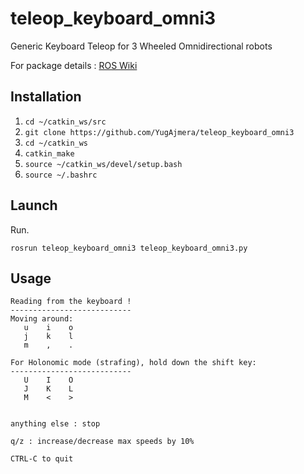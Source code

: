 # teleop_keyboard_omni3
Generic Keyboard Teleop for 3 Wheeled Omnidirectional robots

For package details : [ROS Wiki](http://wiki.ros.org/teleop_keyboard_omni3)

## Installation
1. `cd ~/catkin_ws/src`
2. `git clone https://github.com/YugAjmera/teleop_keyboard_omni3`
3. `cd ~/catkin_ws`
4. `catkin_make`
5. `source ~/catkin_ws/devel/setup.bash`
6. `source ~/.bashrc`

## Launch
Run.
```
rosrun teleop_keyboard_omni3 teleop_keyboard_omni3.py 
```

## Usage

```
Reading from the keyboard !
---------------------------
Moving around:
   u    i    o
   j    k    l
   m    ,    .

For Holonomic mode (strafing), hold down the shift key:
---------------------------
   U    I    O
   J    K    L
   M    <    >


anything else : stop

q/z : increase/decrease max speeds by 10%

CTRL-C to quit
```

